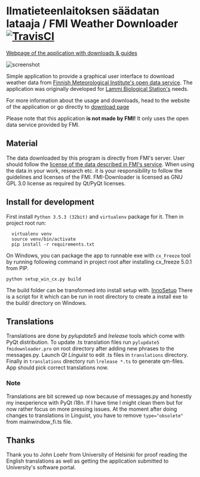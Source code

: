 Ilmatieteenlaitoksen säädatan lataaja / FMI Weather Downloader [![TravisCI](https://travis-ci.org/Tumetsu/FMI-weather-downloader.svg?branch=master)](https://travis-ci.org/Tumetsu/FMI-weather-downloader)
==============================

[Webpage of the application with downloads & guides](http://tumetsu.github.io/FMI-weather-downloader/)

![screenshot](http://imgur.com/JXkV9Li.png)

Simple application to provide a graphical user interface to download weather data from [Finnish Meteorological Institute's open data service](https://ilmatieteenlaitos.fi/avoin-data). The application was originally developed for [Lammi Biological Station's](http://www.helsinki.fi/lammi/) needs.

For more information about the usage and downloads, head to the website of the application or go directly to [download page](https://github.com/Tumetsu/Ilmatieteenlaitoksen-saadata-lataaja/releases)

Please note that this application **is not made by FMI!** It only uses the open data service provided by FMI.


Material
---------
The data downloaded by this program is directly from FMI's server. User should follow the [license of the data described in FMI's service](http://ilmatieteenlaitos.fi/avoin-data-lisenssi). When using the data in your work, research etc. it is your responsibility to follow the guidelines and licenses of the FMI.
FMI-Downloader is licensed as GNU GPL 3.0 license as required by Qt/PyQt licenses.

Install for development
--------------------

First install `Python 3.5.3 (32bit)`  and `virtualenv` package for it. Then in project root run:
```
  virtualenv venv
  source venv/bin/activate
  pip install -r requirements.txt
```

On Windows, you can package the app to runnable exe with `cx_Freeze` tool by running following command in project root
after installing cx_freeze 5.0.1 from PIP. 

    python setup_win_cx.py build
The build folder can be transformed into install setup with. [InnoSetup](http://www.jrsoftware.org/isinfo.php) There is a script for it which
can be run in root directory to create a install exe to the build/ directory on Windows.

Translations
--------------
Translations are done by *pylupdate5* and *lrelease* tools which come with PyQt distribution. To update .ts translation files
run `pylupdate5 fmidownloader.pro` on root directory after adding new phrases to the messages.py. Launch *Qt Linguist* to edit
.ts files in `translations` directory. Finally in `translations` directory run `lrelease *.ts` to generate qm-files. App should pick correct translations now.

### Note
Translations are bit screwed up now because of messages.py and honestly my inexperience with PyQt i18n. If I have time I might clean them but
for now rather focus on more pressing issues. At the moment after doing changes to translations in Linguist, you have to remove `type="obsolete"` from
mainwindow_fi.ts file.

Thanks
---------
Thank you to John Loehr from University of Helsinki for proof reading the English translations as well as getting the application submitted to University's software portal.
